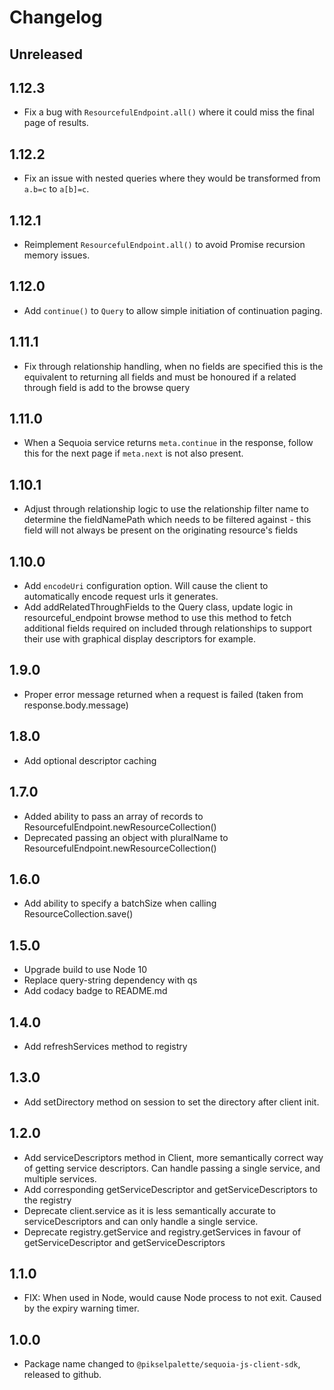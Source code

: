 # Changelog

## Unreleased

## 1.12.3

- Fix a bug with `ResourcefulEndpoint.all()` where it could miss the final page of results.

## 1.12.2

- Fix an issue with nested queries where they would be transformed from `a.b=c` to `a[b]=c`.

## 1.12.1

- Reimplement `ResourcefulEndpoint.all()` to avoid Promise recursion memory issues.

## 1.12.0

- Add `continue()` to `Query` to allow simple initiation of continuation paging.

## 1.11.1

- Fix through relationship handling, when no fields are specified this is the equivalent to returning all fields and must be honoured if a related through field is add to the browse query

## 1.11.0

- When a Sequoia service returns `meta.continue` in the response, follow this for the next page if `meta.next` is not also present.

## 1.10.1

- Adjust through relationship logic to use the relationship filter name to determine the fieldNamePath which needs to be filtered against - this field will not always be present on the originating resource's fields

## 1.10.0

- Add `encodeUri` configuration option. Will cause the client to automatically encode request urls it generates.
- Add addRelatedThroughFields to the Query class, update logic in resourceful_endpoint browse method to use this method to fetch additional fields required on included through relationships to support their use with graphical display descriptors for example.

## 1.9.0

- Proper error message returned when a request is failed (taken from response.body.message)

## 1.8.0

- Add optional descriptor caching

## 1.7.0

- Added ability to pass an array of records to ResourcefulEndpoint.newResourceCollection()
- Deprecated passing an object with pluralName to ResourcefulEndpoint.newResourceCollection()

## 1.6.0

- Add ability to specify a batchSize when calling ResourceCollection.save()

## 1.5.0

- Upgrade build to use Node 10
- Replace query-string dependency with qs
- Add codacy badge to README.md

## 1.4.0

- Add refreshServices method to registry

## 1.3.0

- Add setDirectory method on session to set the directory after client init.

## 1.2.0

- Add serviceDescriptors method in Client, more semantically correct way of getting service descriptors. Can handle passing a single service, and multiple services.
- Add corresponding getServiceDescriptor and getServiceDescriptors to the registry
- Deprecate client.service as it is less semantically accurate to serviceDescriptors and can only handle a single service.
- Deprecate registry.getService and registry.getServices in favour of getServiceDescriptor and getServiceDescriptors

## 1.1.0

- FIX: When used in Node, would cause Node process to not exit. Caused by the expiry warning timer.

## 1.0.0

- Package name changed to `@pikselpalette/sequoia-js-client-sdk`, released to github.
